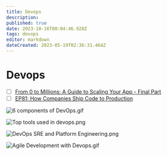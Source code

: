 ```yaml
---
title: Devops
description: 
published: true
date: 2023-10-16T00:04:46.928Z
tags: devops
editor: markdown
dateCreated: 2023-05-19T02:36:31.464Z
---
```


# Devops
- [ ] [From 0 to Millions: A Guide to Scaling Your App - Final Part](https://blog.bytebytego.com/p/ep-52-devops-vs-sre-vs-platform-engineering?utm_source=profile&utm_medium=reader2)
- [ ] [EP81: How Companies Ship Code to Production](https://blog.bytebytego.com/p/ep81-how-companies-ship-code-to-production?utm_source=profile&utm_medium=reader2)

![6 components of DevOps.gif](http://192.168.25.60:8000/files/file_storage/2fcffc5c.gif)

![Top tools used in devops.png](http://192.168.25.60:8000/files/file_storage/8aeacf1b.png)

![DevOps SRE and Platform Engineering.png](http://192.168.25.60:8000/files/file_storage/f84ea12a.png)

![Agile Development with Devops.gif](http://192.168.25.60:8000/files/file_storage/ade0ced3.gif)

